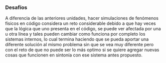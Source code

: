 ### Desafíos
A diferencia de las anteriores unidades, hacer simulaciones de fenómenos físicos en código considera un reto considerable debido a que hay veces que la lógica que uno presenta en el código, se puede ver afectada por una u otra línea y tales pueden cambiar como funciona por completo los sistemas internos, lo cual termina haciendo que se pueda aportar una diferente solución al mismo problema sin que se vea muy diferente pero con el reto de que no puede ser lo más optimo si se quiere agregar nuevas cosas que funcionen en sintonía con ese sistema antes propuesto.
